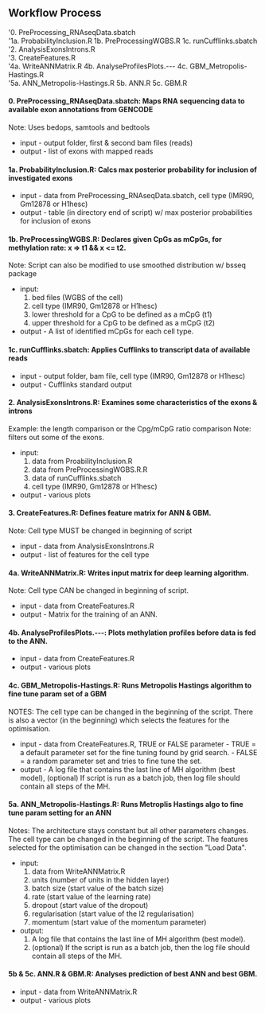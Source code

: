 
## Workflow Process

'0. PreProcessing_RNAseqData.sbatch  
'1a. ProbabilityInclusion.R 1b. PreProcessingWGBS.R 1c. runCufflinks.sbatch  
'2. AnalysisExonsIntrons.R  
'3. CreateFeatures.R   
'4a. WriteANNMatrix.R 4b. AnalyseProfilesPlots.--- 4c. GBM_Metropolis-Hastings.R    
'5a. ANN_Metropolis-Hastings.R 5b. ANN.R 5c. GBM.R

#### 0. PreProcessing_RNAseqData.sbatch: Maps RNA sequencing data to available exon annotations from GENCODE 
Note: Uses bedops, samtools and bedtools
- input - output folder, first & second bam files (reads)
- output - list of exons with mapped reads

#### 1a. ProbabilityInclusion.R: Calcs max posterior probability for inclusion of investigated exons
- input - data from PreProcessing_RNAseqData.sbatch, cell type (IMR90, Gm12878 or H1hesc) 
- output - table (in directory end of script) w/ max posterior probabilities for inclusion of exons

#### 1b. PreProcessingWGBS.R: Declares given CpGs as mCpGs, for methylation rate: x => t1 && x <= t2. 
Note: Script can also be modified to use smoothed distribution w/ bsseq package 
- input:
  	1) bed files (WGBS of the cell)
	2) cell type (IMR90, Gm12878 or H1hesc)
	3) lower threshold for a CpG to be defined as a mCpG (t1)
	4) upper threshold for a CpG to be defined as a mCpG (t2)
- output - A list of identified mCpGs for each cell type.

#### 1c. runCufflinks.sbatch: Applies Cufflinks to transcript data of available reads
- input - output folder, bam file, cell type (IMR90, Gm12878 or H1hesc)
- output -  Cufflinks standard output

#### 2. AnalysisExonsIntrons.R: Examines some characteristics of the exons & introns 
Example: the length comparison or the Cpg/mCpG ratio comparison 
Note: filters out some of the exons. 
- input:
	1) data from ProabilityInclusion.R
	2) data from PreProcessingWGBS.R.R
	3) data of runCufflinks.sbatch
	4) cell type (IMR90, Gm12878 or H1hesc)
- output - various plots

#### 3. CreateFeatures.R: Defines feature matrix for ANN & GBM. 
Note: Cell type MUST be changed in beginning of script
- input - data from AnalysisExonsIntrons.R
- output - list of features for the cell type

#### 4a. WriteANNMatrix.R: Writes input matrix for deep learning algorithm. 
Note: Cell type CAN be changed in beginning of script.
- input - data from CreateFeatures.R
- output - Matrix for the training of an ANN.

#### 4b. AnalyseProfilesPlots.---: Plots methylation profiles before data is fed to the ANN.
- input - data from CreateFeatures.R
- output - various plots

#### 4c. GBM_Metropolis-Hastings.R: Runs Metropolis Hastings algorithm to fine tune param set of a GBM 
NOTES: The cell type can be changed in the beginning of the script. 
There is also a vector (in the beginning) which selects the features for the optimisation.
- input - data from CreateFeatures.R, TRUE or FALSE parameter
			- TRUE = a default parameter set for the fine tuning found by grid search.
			- FALSE = a random parameter set and tries to fine tune the set.
- output - A log file that contains the last line of MH algorithm (best model), 
           (optional) If script is run as a batch job, then log file should contain all steps of the MH.

#### 5a. ANN_Metropolis-Hastings.R: Runs Metroplis Hastings algo to fine tune param setting for an ANN
Notes: The architecture stays constant but all other parameters changes. The cell type can be changed in the beginning of the script. The features selected for the optimisation can be changed in the section "Load Data".
- input:
	1) data from WriteANNMatrix.R
  	2) units (number of units in the hidden layer)
  	3) batch size (start value of the batch size)
  	4) rate (start value of the learning rate)
  	5) dropout (start value of the dropout) 
  	6) regularisation (start value of the l2 regularisation) 
  	7) momentum (start value of the momentum parameter)
- output:
	1) A log file that contains the last line of MH algorithm (best model).
	2) (optional) If the script is run as a batch job, then the log file should contain all steps of the MH.

#### 5b & 5c. ANN.R & GBM.R: Analyses prediction of best ANN and best GBM.
- input - data from WriteANNMatrix.R
- output - various plots


